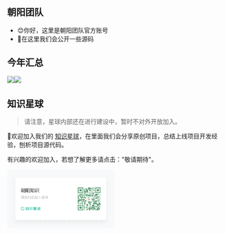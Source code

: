 ## 朝阳团队
- 😊你好，这里是朝阳团队官方账号
- 🎁在这里我们会公开一些源码

## 今年汇总
<img align="" height="137px" src="https://github-readme-stats.vercel.app/api?username=chaoyang-team&hide_title=true&hide_border=true&show_icons=true&include_all_commits=true&line_height=21&bg_color=0,EC6C6C,FFD479,FFFC79,73FA79&theme=graywhite&locale=cn" /><img align="" height="137px" src="https://github-readme-stats.vercel.app/api/top-langs/?username=liyupi&hide_title=true&hide_border=true&layout=compact&bg_color=0,73FA79,73FDFF,D783FF&theme=graywhite&locale=cn" />

## 知识星球
> 请注意，星球内部还在进行建设中，暂时不对外开放加入。

💖欢迎加入我们的 [知识星球](https://t.zsxq.com/0fpvMcO5Y)，在里面我们会分享原创项目，总结上线项目开发经验，刨析项目源代码。

有兴趣的欢迎加入，若想了解更多请点击："敬请期待"。

<img align="" height="137px" src="/img/海报.png" />
